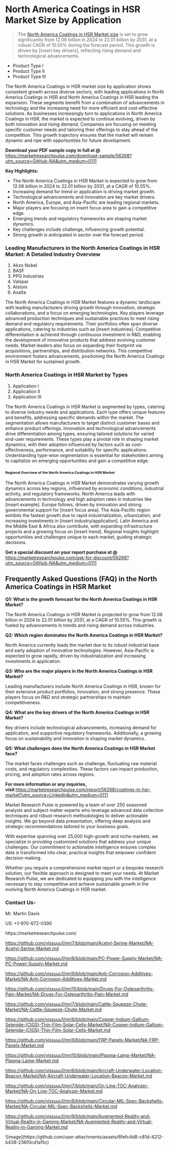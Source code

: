 <h1>North America Coatings in HSR Market&nbsp;Size by Application</h1><blockquote><p>The <a href="https://marketresearchpulse.com/download-sample/56268?utm_source=GitHub-NA&amp;utm_medium=0111">North America Coatings in HSR Market size</a> is set to grow significantly from 12.06 billion in 2024 to 22.01 billion by 2031, at a robust CAGR of 10.55% during the forecast period. This growth is driven by [insert key drivers], reflecting rising demand and technological advancements.</p></blockquote><ul><li>Product Type I<li> Product Type II<li> Product Type III</li></ul><p>The North America Coatings in HSR market size by application shows consistent growth across diverse sectors, with leading applications in North America Coatings in HSR and North America Coatings in HSR leading the expansion. These segments benefit from a combination of advancements in technology and the increasing need for more efficient and cost-effective solutions. As businesses increasingly turn to applications in North America Coatings in HSR, the market is expected to continue evolving, driven by both innovation and rising demand. Companies are focusing on meeting specific customer needs and tailoring their offerings to stay ahead of the competition. This growth trajectory ensures that the market will remain dynamic and ripe with opportunities for future development.</p><p><strong>Download your PDF sample copy in full at @ </strong><a href="https://marketresearchpulse.com/download-sample/56268?utm_source=GitHub-NA&amp;utm_medium=0111">https://marketresearchpulse.com/download-sample/56268?utm_source=GitHub-NA&amp;utm_medium=0111</a></p><p><strong>Key Highlights: </strong></p><ul><li>The North America Coatings in HSR Market is expected to grow from 12.06 billion in 2024 to 22.01 billion by 2031, at a CAGR of 10.55%.</li><li>Increasing demand for trend or application is driving market growth.</li><li>Technological advancements and innovation are key market drivers.</li><li>North America, Europe, and Asia-Pacific are leading regional markets.</li><li>Major players are focusing on insert focus area to gain a competitive edge.</li><li>Emerging trends and regulatory frameworks are shaping market dynamics.</li><li>Key challenges include challenge, influencing growth potential.</li><li>Strong growth is anticipated in sector over the forecast period.</li></ul><h3>Leading Manufacturers in the North America Coatings in HSR Market: A Detailed Industry Overview</h3><ol><li>Akzo Nobel</li><li>BASF</li><li>PPG Industries</li><li>Valspar</li><li>Alstom</li><li>Axalta</li></ol><div class="flex max-w-full flex-col flex-grow"><div class="min-h-8 text-message flex w-full flex-col items-end gap-2 whitespace-normal break-words [.text-message+&amp;]:mt-5" dir="auto" data-message-author-role="assistant" data-message-id="fd8432e4-4910-450d-b182-61b7bfb0a01f" data-message-model-slug="gpt-4o"><div class="flex w-full flex-col gap-1 empty:hidden first:pt-[3px]"><div class="markdown prose w-full break-words dark:prose-invert light"><p>The North America Coatings in HSR Market features a dynamic landscape with leading manufacturers driving growth through innovation, strategic collaborations, and a focus on emerging technologies. Key players leverage advanced production techniques and sustainable practices to meet rising demand and regulatory requirements. Their portfolios often span diverse applications, catering to industries such as [insert industries]. Competitive differentiation is achieved through continuous investment in R&amp;D, enabling the development of innovative products that address evolving customer needs. Market leaders also focus on expanding their footprint via acquisitions, partnerships, and distribution networks. This competitive environment fosters advancements, positioning the North America Coatings in HSR Market for sustained growth.</p></div></div></div></div><h3>North America Coatings in HSR Market by Types</h3><ol><li>Application I<li> Application II<li> Application III</li></ol><div class="flex max-w-full flex-col flex-grow"><div class="min-h-8 text-message flex w-full flex-col items-end gap-2 whitespace-normal break-words [.text-message+&amp;]:mt-5" dir="auto" data-message-author-role="assistant" data-message-id="084470be-0bb7-4664-bddf-5156b4f41249" data-message-model-slug="gpt-4o-mini"><div class="flex w-full flex-col gap-1 empty:hidden first:pt-[3px]"><div class="markdown prose w-full break-words dark:prose-invert light"><p>The North America Coatings in HSR Market is segmented by types, catering to diverse industry needs and applications. Each type offers unique features and benefits, addressing specific demands within the market. The segmentation allows manufacturers to target distinct customer bases and enhance product offerings. Innovation and technological advancements drive differentiation among types, ensuring tailored solutions for varied end-user requirements. These types play a pivotal role in shaping market dynamics, with their adoption influenced by factors such as cost-effectiveness, performance, and suitability for specific applications. Understanding type-wise segmentation is essential for stakeholders aiming to capitalize on emerging opportunities and gain a competitive edge.</p></div></div></div></div><h3><span style="font-size: 11px;">Regional Overview of the North America Coatings in HSR Market</span></h3><div class="flex max-w-full flex-col flex-grow"><div class="min-h-8 text-message flex w-full flex-col items-end gap-2 whitespace-normal break-words [.text-message+&amp;]:mt-5" dir="auto" data-message-author-role="assistant" data-message-id="e9038762-ce64-4e30-91c9-9bd413514231" data-message-model-slug="gpt-4o-mini"><div class="flex w-full flex-col gap-1 empty:hidden first:pt-[3px]"><div class="markdown prose w-full break-words dark:prose-invert light"><p>The North America Coatings in HSR Market demonstrates varying growth dynamics across key regions, influenced by economic conditions, industrial activity, and regulatory frameworks. North America leads with advancements in technology and high adoption rates in industries like [insert example]. Europe follows, driven by innovation and strong governmental support for [insert focus area]. The Asia-Pacific region exhibits the fastest growth due to rapid industrialization, urbanization, and increasing investments in [insert industry/application]. Latin America and the Middle East &amp; Africa also contribute, with expanding infrastructure projects and a growing focus on [insert trend]. Regional insights highlight opportunities and challenges unique to each market, guiding strategic decisions.</p></div></div></div></div><p><strong>Get a special discount on your report purchase at @ </strong><a href="https://marketresearchpulse.com/ask-for-discount/56268?utm_source=GitHub-NA&amp;utm_medium=0111">https://marketresearchpulse.com/ask-for-discount/56268?utm_source=GitHub-NA&amp;utm_medium=0111</a></p><h2>Frequently Asked Questions (FAQ) in the North America Coatings in HSR Market</h2><p><strong>Q1: What is the growth forecast for the North America Coatings in HSR Market?</strong></p><p>The North America Coatings in HSR Market is projected to grow from 12.06 billion in 2024 to 22.01 billion by 2031, at a CAGR of 10.55%. This growth is fueled by advancements in trends and rising demand across industries.</p><p><strong>Q2: Which region dominates the North America Coatings in HSR Market?</strong></p><p>North America currently leads the market due to its robust industrial base and early adoption of innovative technologies. However, Asia-Pacific is expected to grow rapidly, driven by industrialization and increasing investments in application.</p><p><strong>Q3: Who are the major players in the North America Coatings in HSR Market?</strong></p><p>Leading manufacturers include North America Coatings in HSR, known for their extensive product portfolios, innovation, and strong presence. These players focus on R&amp;D and strategic partnerships to maintain competitiveness.</p><p><strong>Q4: What are the key drivers of the North America Coatings in HSR Market?</strong></p><p>Key drivers include technological advancements, increasing demand for application, and supportive regulatory frameworks. Additionally, a growing focus on sustainability and innovation is shaping market dynamics.</p><p><strong>Q5: What challenges does the North America Coatings in HSR Market face?</strong></p><p>The market faces challenges such as challenge, fluctuating raw material costs, and regulatory complexities. These factors can impact production, pricing, and adoption rates across regions.</p><p><strong>For more information or any inquiries, visit&nbsp;</strong><a href="https://marketresearchpulse.com/report/56268/coatings-in-hsr-market?utm_source=Linkedin&utm_medium=0111">https://marketresearchpulse.com/report/56268/coatings-in-hsr-market?utm_source=Linkedin&utm_medium=0111</a></p><p>Market Research Pulse is powered by a team of over 250 seasoned analysts and subject matter experts who leverage advanced data collection techniques and robust research methodologies to deliver actionable insights. We go beyond data presentation, offering deep analysis and strategic recommendations tailored to your business goals.</p><p>With expertise spanning over 25,000 high-growth and niche markets, we specialize in providing customized solutions that address your unique challenges. Our commitment to actionable intelligence ensures complex data is transformed into clear, practical insights that empower confident decision-making.</p><p>Whether you require a comprehensive market report or a bespoke research solution, our flexible approach is designed to meet your needs. At Market Research Pulse, we are dedicated to equipping you with the intelligence necessary to stay competitive and achieve sustainable growth in the evolving North America Coatings in HSR market.</p><h3><strong>Contact Us-</strong></h3><p>Mr. Martin Davis</p><p>US: +1-970-672-0390</p><p>https://marketresearchpulse.com/</p><p><a href="https://github.com/vissuuu1/mri7/blob/main/Acetyl-Serine-Market/NA-Acetyl-Serine-Market.md">https://github.com/vissuuu1/mri7/blob/main/Acetyl-Serine-Market/NA-Acetyl-Serine-Market.md</a></p><p><a href="https://github.com/vissuuu1/mri8/blob/main/PC-Power-Supply-Market/NA-PC-Power-Supply-Market.md">https://github.com/vissuuu1/mri8/blob/main/PC-Power-Supply-Market/NA-PC-Power-Supply-Market.md</a></p><p><a href="https://github.com/vissuuu1/mri9/blob/main/Anti-Corrosion-Additives-Market/NA-Anti-Corrosion-Additives-Market.md">https://github.com/vissuuu1/mri9/blob/main/Anti-Corrosion-Additives-Market/NA-Anti-Corrosion-Additives-Market.md</a></p><p><a href="https://github.com/vissuuu1/mri10/blob/main/Drugs-For-Osteoarthritis-Pain-Market/NA-Drugs-For-Osteoarthritis-Pain-Market.md">https://github.com/vissuuu1/mri10/blob/main/Drugs-For-Osteoarthritis-Pain-Market/NA-Drugs-For-Osteoarthritis-Pain-Market.md</a></p><p><a href="https://github.com/vissuuu1/mri7/blob/main/Cattle-Squeeze-Chute-Market/NA-Cattle-Squeeze-Chute-Market.md">https://github.com/vissuuu1/mri7/blob/main/Cattle-Squeeze-Chute-Market/NA-Cattle-Squeeze-Chute-Market.md</a></p><p><a href="https://github.com/vissuuu1/mri8/blob/main/Copper-Indium-Gallium-Selenide-(CIGS)-Thin-Film-Solar-Cells-Market/NA-Copper-Indium-Gallium-Selenide-(CIGS)-Thin-Film-Solar-Cells-Market.md">https://github.com/vissuuu1/mri8/blob/main/Copper-Indium-Gallium-Selenide-(CIGS)-Thin-Film-Solar-Cells-Market/NA-Copper-Indium-Gallium-Selenide-(CIGS)-Thin-Film-Solar-Cells-Market.md</a></p><p><a href="https://github.com/vissuuu1/mri9/blob/main/FRP-Panels-Market/NA-FRP-Panels-Market.md">https://github.com/vissuuu1/mri9/blob/main/FRP-Panels-Market/NA-FRP-Panels-Market.md</a></p><p><a href="https://github.com/vissuuu1/mri10/blob/main/Plasma-Lamp-Market/NA-Plasma-Lamp-Market.md">https://github.com/vissuuu1/mri10/blob/main/Plasma-Lamp-Market/NA-Plasma-Lamp-Market.md</a></p><p><a href="https://github.com/vissuuu1/mri6/blob/main/Aircraft-Underwater-Location-Beacon-Market/NA-Aircraft-Underwater-Location-Beacon-Market.md">https://github.com/vissuuu1/mri6/blob/main/Aircraft-Underwater-Location-Beacon-Market/NA-Aircraft-Underwater-Location-Beacon-Market.md</a></p><p><a href="https://github.com/vissuuu1/mri7/blob/main/On-Line-TOC-Analyzer-Market/NA-On-Line-TOC-Analyzer-Market.md">https://github.com/vissuuu1/mri7/blob/main/On-Line-TOC-Analyzer-Market/NA-On-Line-TOC-Analyzer-Market.md</a></p><p><a href="https://github.com/vissuuu1/mri8/blob/main/Circular-MIL-Spec-Backshells-Market/NA-Circular-MIL-Spec-Backshells-Market.md">https://github.com/vissuuu1/mri8/blob/main/Circular-MIL-Spec-Backshells-Market/NA-Circular-MIL-Spec-Backshells-Market.md</a></p><p><a href="https://github.com/vissuuu1/mri9/blob/main/Augmented-Reality-and-Virtual-Reality-in-Gaming-Market/NA-Augmented-Reality-and-Virtual-Reality-in-Gaming-Market.md">https://github.com/vissuuu1/mri9/blob/main/Augmented-Reality-and-Virtual-Reality-in-Gaming-Market/NA-Augmented-Reality-and-Virtual-Reality-in-Gaming-Market.md</a></p>
![image](https://github.com/user-attachments/assets/6fefc4d8-c81d-4212-b438-236f0cd1af5c)
